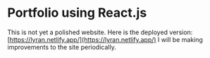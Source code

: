 # Portfolio using React.js

This is not yet a polished website. Here is the deployed version: [https://lyran.netlify.app/](https://lyran.netlify.app/)
I will be making improvements to the site periodically.
